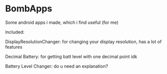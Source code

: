 # BombApps
Some android apps i made, which i find useful (for me)

Included:

DisplayResolutionChanger: for changing your display resolution, has a lot of features

Decimal Battery: for getting batt level with one decimal point idk

Battery Level Changer: do u need an explanation?
